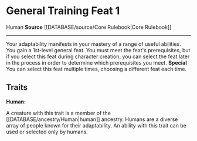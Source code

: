 ﻿---
feat: General Training
id: '68'
level: '1'
name: General Training
rarity: Common
source: '[[DATABASE/source/Core Rulebook|Core Rulebook]]'
trait:
- '[[DATABASE/trait/Human|Human]]'
type: Feat

---
# General Training <span class="item-type">Feat 1</span>

<span class="item-trait">Human</span>
**Source** [[DATABASE/source/Core Rulebook|Core Rulebook]]

---
Your adaptability manifests in your mastery of a range of useful abilities. You gain a 1st-level general feat. You must meet the feat's prerequisites, but if you select this feat during character creation, you can select the feat later in the process in order to determine which prerequisites you meet.
**Special** You can select this feat multiple times, choosing a different feat each time.

## Traits

**Human:**

A creature with this trait is a member of the [[DATABASE/ancestry/Human|human]] ancestry. Humans are a diverse array of people known for their adaptability. An ability with this trait can be used or selected only by humans.